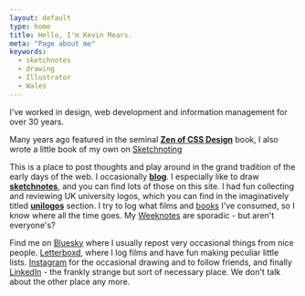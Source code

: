 ```yaml
---
layout: default
type: home
title: Hello, I'm Kevin Mears.
meta: "Page about me"
keywords:
  - sketchnotes
  - drawing
  - Illustrator
  - Wales
---
```


I've worked in design, web development and information management for over 30 years. 

Many years ago featured in the seminal **[Zen of CSS Design][zen]** book, I also wrote a little book of my own on [Sketchnoting][pocket]

This is a place to post thoughts and play around in the grand tradition of the early days of the web. I occasionally **[blog][blog]**. I especially like to draw **[sketchnotes][sketch]**, and you can find lots of those on this site. I had fun collecting and reviewing UK university logos, which you can find in the imaginatively titled **[unilogos][logos]** section. I try to log what films and [books][books] I've consumed, so I know where all the time goes. My [Weeknotes][weeknotes] are sporadic - but aren't everyone's?

Find me on [Bluesky](https://bsky.app/profile/mearso.com) where I usually repost very occasional things from nice people. [Letterboxd](https://letterboxd.com/mearso), where I log films and have fun making peculiar little lists. [Instagram](https://instagram.com/mearso) for the occasional drawing and to follow friends, and finally [LinkedIn](https://www.linkedin.com/in/kevin-mears-6ab21519/) - the frankly strange but sort of necessary place. We don't talk about the other place any more.


[sketch]: /sketchnotes
[logos]: /unilogos
[films]: https://letterboxd.com/mearso/films/diary/
[blog]: /blog
[books]: /reading
[weeknotes]: /weeknotes
[zen]: https://csszengarden.com/031/
[pocket]: /pocketguide